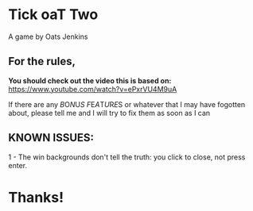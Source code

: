 # **Tick oaT Two**
A game by Oats Jenkins

## For the rules,
**You should check out the video this is based on:**
https://www.youtube.com/watch?v=ePxrVU4M9uA


If there are any *B*O*N*U*S* *F*E*A*T*U*R*E*S or whatever that I may have fogotten about, please tell me and I will try to fix them as soon as I can

## KNOWN ISSUES:
1 - The win backgrounds don't tell the truth: you click to close, not press enter.


# Thanks!
